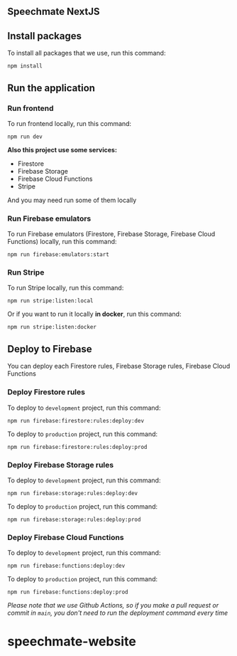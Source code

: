 ## Speechmate NextJS


## Install packages
To install all packages that we use, run this command:
```shell
npm install
```


## Run the application

### Run frontend
To run frontend locally, run this command:
```shell
npm run dev
```

**Also this project use some services:**
- Firestore
- Firebase Storage
- Firebase Cloud Functions
- Stripe

And you may need run some of them locally


### Run Firebase emulators
To run Firebase emulators (Firestore, Firebase Storage, Firebase Cloud Functions) locally, run this command:
```shell
npm run firebase:emulators:start
```

### Run Stripe
To run Stripe locally, run this command:
```shell
npm run stripe:listen:local
```
Or if you want to run it locally **in docker**, run this command:
```shell
npm run stripe:listen:docker
```

## Deploy to Firebase
You can deploy each Firestore rules, Firebase Storage rules, Firebase Cloud Functions

### Deploy Firestore rules
To deploy to `development` project, run this command:
```shell
npm run firebase:firestore:rules:deploy:dev
```
To deploy to `production` project, run this command:
```shell
npm run firebase:firestore:rules:deploy:prod
```

### Deploy Firebase Storage rules
To deploy to `development` project, run this command:
```shell
npm run firebase:storage:rules:deploy:dev
```
To deploy to `production` project, run this command:
```shell
npm run firebase:storage:rules:deploy:prod
```

### Deploy Firebase Cloud Functions
To deploy to `development` project, run this command:
```shell
npm run firebase:functions:deploy:dev
```
To deploy to `production` project, run this command:
```shell
npm run firebase:functions:deploy:prod
```

*Please note that we use Github Actions, so if you make a pull request or commit in `main`, you don't need to run the deployment command every time*




<!--
# MakerKit - SaaS Starter for Next.js and Firebase

MakerKit is a SaaS starter project built with Next.js, Firebase and Tailwind 
CSS.

## Quick Start

### Requirements

- Node.js
- Git
- Java (for the Firebase Emulators)

Please ensure you installed these before proceeding.

### Cloning the Repository

Clone this repository and name it according to your preferences:

```
git clone https://github.com/makerkit/next-firebase-saas-kit.git your-saas 
--depth=1
```

Move to the folder just cloned:

```
cd your-saas 
```

Reinitialize Git and set this repository as your upstream fork, so you can 
pull updates when needed:

```
rm -rf .git
git init
git remote add upstream https://github.com/makerkit/next-firebase-saas-kit
```

We recommend to watch to the repository, so you know when there's an update. 
To pull the latest updates, use:

```
git pull upstream main --allow-unrelated-histories
```

In case we change the same files, you will need to resolve the conflicts.

Alternatively, you can cherry-pick changes so to reduce the amount of 
conflicts across the files.

### Installing the Node Modules

Install the Node modules with the following command:

```
npm i
```

### Starting the Next.js server and the Firebase Emulators

Start the application and the Firebase emulators:

```
npm run dev
npm run firebase:emulators:start
```

The application should be running at [http://localhost:3000](http://localhost:3000).

Additionally, the [Firebase Emulators UI](https://firebase.google.
com/docs/emulator-suite) should be running at 
[http://localhost:4000](http://localhost:4000).

If you're testing Stripe, also run the Stripe server:

```
npm run stripe:listen
```

Then, copy the printed webhook key and add it to your environment files. 
This can also be used for running the E2E tests.

My recommendation is to add it to both `.env.test` and `.env.development`.

### After Creating your Firebase Project

Make sure to update the environment files with your project's configuration. 
To do so, create the file `.env.production` copied from `.env.production.
template`, and fill the environment variables with the values from your 
Firebase project's configuration.

This is particularly important when:

1. **Running the build process**: You're building the project with `npm build` 
   because it uses the production environment
2. **Deploying to Vercel**: Of course, when you're publishing the project to 
   Vercel, as it will execute `npm build` on the CI

### Running Tests

To run the Cypress tests, please run the command:

```
npm test
```

NB: this command will start all the services required, execute the tests and 
then exit.

#### Stripe Testing

To run the Stripe tests and enable Stripe in development mode, you need to:

1. Enable the tests using the environment variable `ENABLE_STRIPE_TESTING` in 
`.env.test`
2. Have Docker installed and running in your local machine to run the Stripe 
  Emulator
3. Generate a webhook key and set the environment variable 
   `STRIPE_WEBHOOK_SECRET`

The first two steps are only required to run the Cypress E2E tests for 
Stripe. Generating a webhook key and running the Stripe CLI server is 
always required for developing your Stripe functionality locally.

To generate a webhook key, run the following command:

```
npm run stripe:listen
```

If it worked, it will print the webhook key. Then, paste it into 
your environment files as `STRIPE_WEBHOOK_SECRET`. 

This key is also needed to run Stripe during development to receive the 
Stripe webhooks to your local server.

```
ENABLE_STRIPE_TESTING=true
```

### Full Documentation
To continue setting up your application, please take a look at [the official 
documentation](https://makerkit.dev/docs/setting-up-firebase).
-->
# speechmate-website

